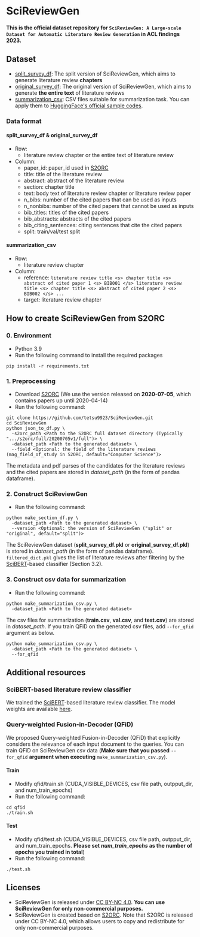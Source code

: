 # SciReviewGen
**This is the official dataset repository for `SciReviewGen: A Large-scale Dataset for Automatic Literature Review Generation` in ACL findings 2023.**

## Dataset
- [split_survey_df](https://drive.google.com/file/d/1S6v-xaCDND4ilK38sEpkfcOoMnffX7Zf/view?usp=sharing): The split version of SciReviewGen, which aims to generate literature review **chapters**
- [original_survey_df](https://drive.google.com/file/d/1MnjQ2fQ_fJjcqKvIwj2w7P6IGh4GszXH/view?usp=sharing): The original version of SciReviewGen, which aims to generate **the entire text** of literature reviews
- [summarization_csv](https://drive.google.com/file/d/1okvILkxfrpTQYWLxbV4lM9BQnuVaAfbY/view?usp=sharing): CSV files suitable for summarization task. You can apply them to [HuggingFace's official sample codes](https://github.com/huggingface/transformers/tree/main/examples/pytorch/summarization#custom-csv-files).

### Data format
#### split_survey_df & original_survey_df
- Row: 
  - literature review chapter or the entire text of literature review
- Column:
  - paper_id: paper_id used in [S2ORC](https://github.com/allenai/s2orc)
  - title: title of the literature review
  - abstract: abstract of the literature review
  - section: chapter title
  - text: body text of literature review chapter or literature review paper
  - n_bibs: number of the cited papers that can be used as inputs
  - n_nonbibs: number of the cited papers that cannot be used as inputs
  - bib_titles: titles of the cited papers
  - bib_abstracts: abstracts of the cited papers
  - bib_citing_sentences: citing sentences that cite the cited papers
  - split: train/val/test split

#### summarization_csv
- Row: 
  - literature review chapter
- Column:
  - reference: `literature review title <s> chapter title <s> abstract of cited paper 1 <s> BIB001 </s> literature review title <s> chapter title <s> abstract of cited paper 2 <s> BIB002 </s> ...`
  - target: literature review chapter


## How to create SciReviewGen from S2ORC
### 0. Environment
- Python 3.9
- Run the following command to install the required packages
```
pip install -r requirements.txt
```

### 1. Preprocessing
- Download [S2ORC](https://github.com/allenai/s2orc) (We use the version released on **2020-07-05**, which contains papers up until 2020-04-14)
- Run the following command:
```
git clone https://github.com/tetsu9923/SciReviewGen.git
cd SciReviewGen
python json_to_df.py \
  -s2orc_path <Path to the S2ORC full dataset directory (Typically ".../s2orc/full/20200705v1/full")> \
  -dataset_path <Path to the generated dataset> \
  --field <Optional: the field of the literature reviews (mag_field_of_study in S2ORC, default="Computer Science")>
```
The metadata and pdf parses of the candidates for the literature reviews and the cited papers are stored in *dataset_path* (in the form of pandas dataframe).

### 2. Construct SciReviewGen
- Run the following command:
```
python make_section_df.py \
  -dataset_path <Path to the generated dataset> \
  --version <Optional: the version of SciReviewGen ("split" or "original", default="split")>
```
The SciReviewGen dataset (**split_survey_df.pkl** or **original_survey_df.pkl**) is stored in *dataset_path* (in the form of pandas dataframe).
`filtered_dict.pkl` gives the list of literature reviews after filtering by the [SciBERT](https://arxiv.org/abs/1903.10676)-based classifier (Section 3.2).

### 3. Construct csv data for summarization
- Run the following command:
```
python make_summarization_csv.py \
  -dataset_path <Path to the generated dataset> 
```
The csv files for summarization (**train.csv**, **val.csv**, and **test.csv**) are stored in *dataset_path*.
If you train QFiD on the generated csv files, add `--for_qfid` argument as below.
```
python make_summarization_csv.py \
  -dataset_path <Path to the generated dataset> \
  --for_qfid
```


## Additional resources
### SciBERT-based literature review classifier
We trained the [SciBERT](https://arxiv.org/abs/1903.10676)-based literature review classifier.
The model weights are available [here](https://drive.google.com/file/d/1cPGJpvCFQkHX2td99YyFitBirG-eCcLC/view?usp=sharing).

### Query-weighted Fusion-in-Decoder (QFiD)
We proposed Query-weighted Fusion-in-Decoder (QFiD) that explicitly considers the relevance of each input document to the queries.
You can train QFiD on SciReviewGen csv data (**Make sure that you passed** `--for_qfid` **argument when executing** `make_summarization_csv.py`).
#### Train
- Modify qfid/train.sh (CUDA_VISIBLE_DEVICES, csv file path, outpput_dir, and num_train_epochs)
- Run the following command:
```
cd qfid
./train.sh
```
#### Test
- Modify qfid/test.sh (CUDA_VISIBLE_DEVICES, csv file path, outpput_dir, and num_train_epochs. **Please set *num_train_epochs* as the number of epochs you trained in total**)
- Run the following command:
```
./test.sh
```

## Licenses
- SciReviewGen is released under [CC BY-NC 4.0](https://creativecommons.org/licenses/by-nc/4.0/). **You can use SciReviewGen for only non-commercial purposes.**
- SciReviewGen is created based on [S2ORC](https://github.com/allenai/s2orc). Note that S2ORC is released under CC BY-NC 4.0, which allows users to copy and redistribute for only non-commercial purposes.

